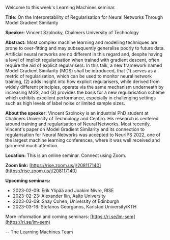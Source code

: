 Welcome to this week's Learning Machines seminar.

**Title:** On the Interpretability of Regularisation for Neural Networks Through Model Gradient Similarity

**Speaker:** Vincent Szolnoky, Chalmers University of Technology

**Abstract:** Most complex machine learning and modelling techniques are prone to over-ﬁtting and may subsequently generalise poorly to future data. Artiﬁcial neural networks are no different in this regard and, despite having a level of implicit regularisation when trained with gradient descent, often require the aid of explicit regularisers. In this talk, a new framework named Model Gradient Similarity (MGS) shall be introduced, that (1) serves as a metric of regularisation, which can be used to monitor neural network training, (2) adds insight into how explicit regularisers, while derived from widely different principles, operate via the same mechanism underneath by increasing MGS, and (3) provides the basis for a new regularisation scheme which exhibits excellent performance, especially in challenging settings such as high levels of label noise or limited sample sizes.

**About the speaker:** Vincent Szolnoky is an industrial PhD student at Chalmers University of Technology and Centiro. His research is centered around training and regularisation of Neural Networks. Most recently, Vincent's paper on Model Gradient Similarity and its connection to regularisation for Neural Networks was accepted to NeurIPS 2022, one of the largest machine learning conferences, where it was well received and garnered much attention.

**Location:** This is an online seminar. Connect using Zoom.

**Zoom link:** [https://rise.zoom.us/j/208117140](https://rise.zoom.us/j/208117140)

**Upcoming seminars:**

* 2023-02-09: Erik Ylipää and Joakim Nivre, RISE
* 2023-02-23: Alexander Ilin, Aalto University
* 2023-03-09: Shay Cohen, University of Edinburgh
* 2023-03-16: Stefanos Georganos, Karlstad University/KTH

More information and coming seminars: [https://ri.se/lm-sem](https://ri.se/lm-sem)

-- The Learning Machines Team

